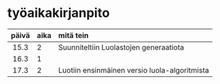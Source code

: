 # työaikakirjanpito

| päivä | aika | mitä tein  |
| :----:|:-----| :-----|
| 15.3 | 2    | Suunniteltiin Luolastojen generaatiota |
| 16.3 | 1 | |
| 17.3 |2    | Luotiin ensinmäinen versio luola-algoritmista|
